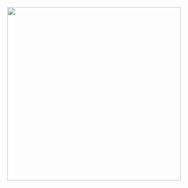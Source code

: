 <img src="https://github.com/user-attachments/assets/c0ab2a8b-4fc6-408d-9587-0cde3b92cbbe" width = "400">
